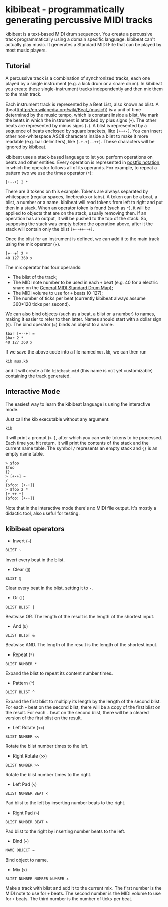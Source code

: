 kibibeat - programmatically generating percussive MIDI tracks
=============================================================

kibibeat is a text-based MIDI drum sequencer. You create a percussive track programmatically using a domain specific language.
kibibeat can't actually play music. It generates a Standard MIDI File that can be played by most music players.

Tutorial
--------

A percussive track is a combination of synchronized tracks, each one played by a single instrument (e.g. a kick drum or a snare drum). In kibibeat you create these single-instrument tracks independently and then mix them to the main track.

Each instrument track is represented by a Beat List, also known as blist. A [beat](http://en.wikipedia.org/wiki/Beat_(music\)) is a unit of time determined by the music tempo, which is constant inside a blist. We mark the beats in which the instrument is attacked by plus signs (`+`). The other beats are represented by minus signs (`-`). A blist is represented by a sequence of beats enclosed by square brackets, like `[+-+-]`. You can insert other non-whitespace ASCII characters inside a blist to make it more readable (e.g. bar delimiters), like `[-+-+|--++]`. These characters will be ignored by kibibeat.

kibibeat uses a stack-based language to let you perform operations on beats and other entities. Every operation is represented in [postfix notation](http://en.wikipedia.org/wiki/Reverse_Polish_notation), in which the operator follows all of its operands. For example, to repeat a pattern two we use the times operator (`*`):

```
[+--+] 2 *
```

There are 3 tokens on this example. Tokens are always separated by whitespace (regular spaces, linebreaks or tabs). A token can be a beat, a blist, a number or a name. kibibeat will read tokens from left to right and put then in a stack. When an operator token is found (such as `*`), it will be applied to objects that are on the stack, usually removing then. If an operation has an output, it will be pushed to the top of the stack. So, supposing the stack was empty before the operation above, after it the stack will contain only the blist `[+--++--+]`.

Once the blist for an instrument is defined, we can add it to the main track using the mix operator (`x`).

```
[+--+] 2 *
40 127 360 x
```

The mix operator has four operands:

* The blist of the track;
* The MIDI note number to be used in each `+` beat (e.g. 40 for a electric snare on the [General MIDI Standard Drum Map](http://en.wikipedia.org/wiki/File:GMStandardDrumMap.gif));
* The MIDI volume to use for `+` beats (0-127);
* The number of ticks per beat (currently kibibeat always assume 360*120 ticks per second).

We can also bind objects (such as a beat, a blist or a number) to names, making it easier to refer to then latter. Names should start with a dollar sign (`$`). The bind operator (`=`) binds an object to a name.

```
$bar [+--+] =
$bar 2 *
40 127 360 x
```

If we save the above code into a file named `mus.kb`, we can then run

```
kib mus.kb
```

and it will create a file `kibibeat.mid` (this name is not yet customizable) containing the track generated.

Interactive Mode
----------------

The easiest way to learn the kibibeat language is using the interactive mode.

Just call the kib executable without any argument:

```
kib
```

It will print a prompt (`> `), after which you can write tokens to be processed. Each time you hit return, it will print the contents of the stack and the current name table. The symbol `/` represents an empty stack and `{}` is an empty name table.

```
> $foo
$foo
{}
> [+-+] =
/
{$foo: [+-+]}
> $foo 2 *
[+-++-+]
{$foo: [+-+]}
```

Note that in the interactive mode there's no MIDI file output. It's mostly a didactic tool, also useful for testing.

kibibeat operators
------------------

* Invert (`~`)
```
BLIST ~
```
Invert every beat in the blist.

* Clear (`@`)
```
BLIST @
```
Clear every beat in the blist, setting it to `-`.

* Or (`|`)
```
BLIST BLIST |
```
Beatwise OR.
The length of the result is the length of the shortest input.

* And (`&`)
```
BLIST BLIST &
```
Beatwise AND.
The length of the result is the length of the shortest input.

* Repeat (`*`)
```
BLIST NUMBER *
```
Expand the blist to repeat its content number times.

* Pattern (`^`)
```
BLIST BLIST ^
```
Expand the first blist to multiply its length by the length of the second blist.
For each `+` beat on the second blist, there will be a copy of the first blist on the result.
For each `-` beat on the second blist, there will be a cleared version of the first blist on the result.

* Left Rotate (`<<`)
```
BLIST NUMBER <<
```
Rotate the blist number times to the left.

* Right Rotate (`>>`)
```
BLIST NUMBER >>
```
Rotate the blist number times to the right.

* Left Pad (`<`)
```
BLIST NUMBER BEAT <
```
Pad blist to the left by inserting number beats to the right.

* Right Pad (`>`)
```
BLIST NUMBER BEAT >
```
Pad blist to the right by inserting number beats to the left.

* Bind (`=`)
```
NAME OBJECT =
```
Bind object to name.

* Mix (`x`)
```
BLIST NUMBER NUMBER NUMBER x
```
Make a track with blist and add it to the current mix.
The first number is the MIDI note to use for `+` beats.
The second number is the MIDI volume to use for `+` beats.
The third number is the number of ticks per beat.
